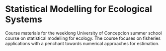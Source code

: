 # Statistical Modelling for Ecological Systems
 Course materials for the weeklong University of Concepcion summer school course on statistical modelling for ecology. The course focuses on fisheries applications with a penchant towards numerical approaches for estimation. 
